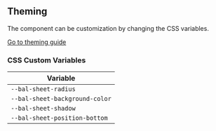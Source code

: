 ## Theming

The component can be customization by changing the CSS variables.

<a class="button is-primary" href="../?path=/docs/development-theming--page">Go to theming guide</a>

<!-- START: human documentation -->



<!-- END: human documentation -->

### CSS Custom Variables​

| Variable                       |
| ------------------------------ |
| `--bal-sheet-radius`           |
| `--bal-sheet-background-color` |
| `--bal-sheet-shadow`           |
| `--bal-sheet-position-bottom`  |
